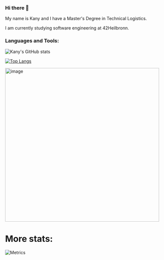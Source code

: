 ### Hi there 👋

My name is Kany and I have a Master's Degree in Technical Logistics.

I am currently studying software engineering at 42Heilbronn.

### Languages and Tools:

![Kany's GitHub stats](https://github-readme-stats.vercel.app/api?username=smkatash&show_icons=true&theme=radical)

[![Top Langs](https://github-readme-stats.vercel.app/api/top-langs/?username=smkatash&theme=radical&layout=compact)](https://github.com/anuraghazra/github-readme-stats)<br>

<img width="500" alt="image" src= "https://user-images.githubusercontent.com/76934648/192119621-2286178b-153e-4521-bd34-7155170bc320.png">


# More stats:
![Metrics](https://metrics.lecoq.io/smkatash?template=classic&base.indepth=false&base.hireable=false&config.timezone=Europe%2FBerlin)

